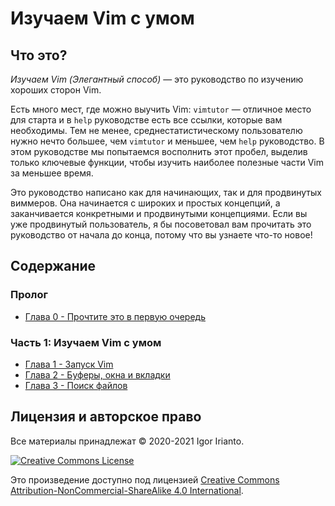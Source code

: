 # Изучаем Vim c умом

## Что это?

*Изучаем Vim (Элегантный способ)* — это руководство по изучению хороших сторон Vim.

Есть много мест, где можно выучить Vim: `vimtutor` — отличное место для старта и в `help` руководстве есть все ссылки, которые вам необходимы. Тем не менее, среднестатистическому пользователю нужно нечто большее, чем `vimtutor` и меньшее, чем `help` руководство. В этом руководстве мы попытаемся восполнить этот пробел, выделив только ключевые функции, чтобы изучить наиболее полезные части Vim за меньшее время.

Это руководство написано как для начинающих, так и для продвинутых виммеров. Она начинается с широких и простых концепций, а заканчивается конкретными и продвинутыми концепциями. Если вы уже продвинутый пользователь, я бы посоветовал вам прочитать это руководство от начала до конца, потому что вы узнаете что-то новое!

## Содержание

### Пролог

- [Глава 0 - Прочтите это в первую очередь](./ch00_read_this_first.md)

### Часть 1: Изучаем Vim с умом

- [Глава 1 - Запуск Vim](./ch01_starting_vim.md)
- [Глава 2 - Буферы, окна и вкладки](./ch02_buffers_windows_tabs.md)
- [Глава 3 - Поиск файлов](./ch03_searching_files.md)

## Лицензия и авторское право

Все материалы принадлежат © 2020-2021 Igor Irianto.

<a rel="license" href="http://creativecommons.org/licenses/by-nc-sa/4.0/"><img alt="Creative Commons License" style="border-width:0" src="https://licensebuttons.net/l/by-nc-sa/4.0/88x31.png" /></a><br />

Это произведение доступно под лицензией <a rel="license" href="http://creativecommons.org/licenses/by-nc-sa/4.0/">Creative Commons Attribution-NonCommercial-ShareAlike 4.0 International</a>.
